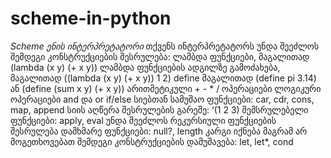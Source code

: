 # scheme-in-python

*Scheme ენის ინტერპრეტატორი*
თქვენს ინტერპრეტატორს უნდა შეეძლოს შემდეგი კონსტრუქციების შესრულება:
    ლამბდა ფუნქციები, მაგალითად (lambda (x y) (+ x y))
    ლამბდა ფუნქციების ადგილზე გამოძახება, მაგალითად ((lambda (x y) (+ x y)) 1 2)
    define მაგალითად (define pi 3.14) ან (define (sum x y) (+ x y))
    არითმეტიკული + - * / ოპერაციები
    ლოგიკური ოპერაციები and და or
    if/else
    სიებთან სამუშაო ფუნქციები: car, cdr, cons, map, append
    სიის აღწერა შესრულების გარეშე: ‘(1 2 3)
    შემსრულებელი ფუნქციები: apply, eval
    უნდა შეეძლოს რეკურსიული ფუნქციების შესრულება
    დამხმარე ფუნქციები: null?, length
კარგი იქნება მაგრამ არ მოგეთხოვებათ შემდეგი კონსტრუქციების დამუშავება:
    let, let*, cond
